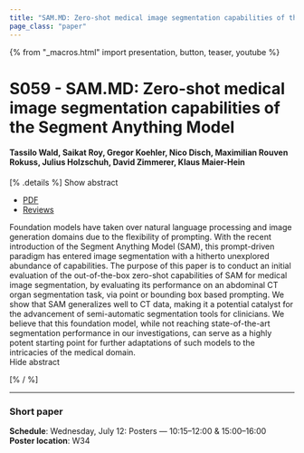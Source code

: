 ```yaml
---
title: "SAM.MD: Zero-shot medical image segmentation capabilities of the Segment Anything Model"
page_class: "paper"
---
```


{% from "_macros.html" import presentation, button, teaser, youtube %}

# S059 - SAM.MD: Zero-shot medical image segmentation capabilities of the Segment Anything Model

#### Tassilo Wald, Saikat Roy, Gregor Koehler, Nico Disch, Maximilian Rouven Rokuss, Julius Holzschuh, David Zimmerer, Klaus Maier-Hein


[% .details %]
<a class="toggle_visibility" data-selector=".abstract" data-level="3">Show abstract</a>
- <a href="https://openreview.net/pdf?id=iilLHaINUW">PDF</a>
- <a href="https://openreview.net/forum?id=iilLHaINUW">Reviews</a>

<p>
    <span class="abstract">
        Foundation models have taken over natural language processing and image generation domains due to the flexibility of prompting. With the recent introduction of the Segment Anything Model (SAM), this prompt-driven paradigm has entered image segmentation with a hitherto unexplored abundance of capabilities. The purpose of this paper is to conduct an initial evaluation of the out-of-the-box zero-shot capabilities of SAM for medical image segmentation, by evaluating its performance on an abdominal CT organ segmentation task, via point or bounding box based prompting.  We show that SAM generalizes well to CT data, making it a potential catalyst for the advancement of semi-automatic segmentation tools for clinicians.  We believe that this foundation model, while not reaching state-of-the-art segmentation performance in our investigations, can serve as a highly potent starting point for further adaptations of such models to the intricacies of the medical domain.
        <br>
        <span class="actions"><a class="toggle_visibility" data-level="2">Hide abstract</a></span>
    </span>
</p>
[% / %]

---


### Short paper

**Schedule**: Wednesday, July 12: Posters — 10:15–12:00 & 15:00–16:00<br>
**Poster location**: W34

